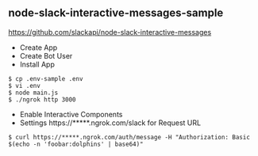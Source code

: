 ## node-slack-interactive-messages-sample

https://github.com/slackapi/node-slack-interactive-messages

- Create App
- Create Bot User
- Install App

```
$ cp .env-sample .env
$ vi .env
$ node main.js
$ ./ngrok http 3000
```

- Enable Interactive Components
- Settings https://*****.ngrok.com/slack for Request URL

```
$ curl https://*****.ngrok.com/auth/message -H "Authorization: Basic $(echo -n 'foobar:dolphins' | base64)"
```




